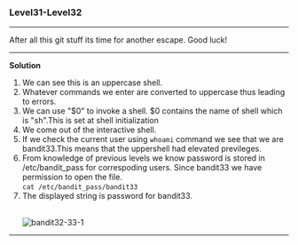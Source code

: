 ### Level31-Level32

<hr>
After all this git stuff its time for another escape. Good luck!
<hr/>

<b>Solution</b><br/>

<p>
<ol>
<li>We can see this is an uppercase shell.</li>
<li>Whatever commands we enter are converted to uppercase thus leading to errors.</li>

<li>We can use "$0" to invoke a shell. $0 contains the name of shell which is "sh".This is set at shell initialization</li>
<li>We come out of the interactive shell.</li>
<li>If we check the current user using <code>whoami</code> command we see that we are bandit33.This means that the uppershell had elevated previleges.</li>
<li>From knowledge of previous levels we know password is stored in /etc/bandit_pass for correspoding users. Since bandit33 we have permission to open the file.<br/><code>cat /etc/bandit_pass/bandit33</code></li>
<li>The displayed string is password for bandit33.</li>
<br/>

![bandit32-33-1](https://user-images.githubusercontent.com/88927842/184016435-474513df-28d3-4ac6-ac7d-631bc9984f3e.png)

</p>
</ol>
<hr/>